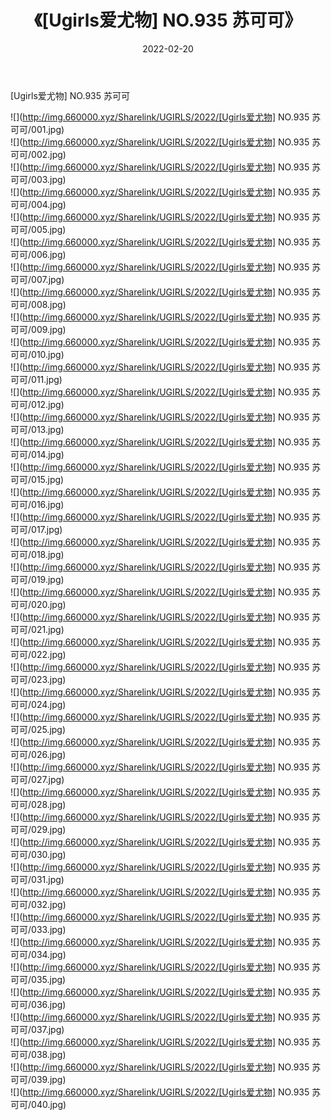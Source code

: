 ﻿---
layout: post
title:  《[Ugirls爱尤物] NO.935 苏可可》
date:   2022-02-20
img: http://img.660000.xyz/Sharelink/UGIRLS/2022/[Ugirls爱尤物] NO.935 苏可可/000.jpg
categories: [美女, 清纯, 唯美]
---

[Ugirls爱尤物] NO.935 苏可可

 ![](http://img.660000.xyz/Sharelink/UGIRLS/2022/[Ugirls爱尤物] NO.935 苏可可/001.jpg) <br>![](http://img.660000.xyz/Sharelink/UGIRLS/2022/[Ugirls爱尤物] NO.935 苏可可/002.jpg) <br>![](http://img.660000.xyz/Sharelink/UGIRLS/2022/[Ugirls爱尤物] NO.935 苏可可/003.jpg) <br>![](http://img.660000.xyz/Sharelink/UGIRLS/2022/[Ugirls爱尤物] NO.935 苏可可/004.jpg) <br>![](http://img.660000.xyz/Sharelink/UGIRLS/2022/[Ugirls爱尤物] NO.935 苏可可/005.jpg) <br>![](http://img.660000.xyz/Sharelink/UGIRLS/2022/[Ugirls爱尤物] NO.935 苏可可/006.jpg) <br>![](http://img.660000.xyz/Sharelink/UGIRLS/2022/[Ugirls爱尤物] NO.935 苏可可/007.jpg) <br>![](http://img.660000.xyz/Sharelink/UGIRLS/2022/[Ugirls爱尤物] NO.935 苏可可/008.jpg) <br>![](http://img.660000.xyz/Sharelink/UGIRLS/2022/[Ugirls爱尤物] NO.935 苏可可/009.jpg) <br>![](http://img.660000.xyz/Sharelink/UGIRLS/2022/[Ugirls爱尤物] NO.935 苏可可/010.jpg) <br>![](http://img.660000.xyz/Sharelink/UGIRLS/2022/[Ugirls爱尤物] NO.935 苏可可/011.jpg) <br>![](http://img.660000.xyz/Sharelink/UGIRLS/2022/[Ugirls爱尤物] NO.935 苏可可/012.jpg) <br>![](http://img.660000.xyz/Sharelink/UGIRLS/2022/[Ugirls爱尤物] NO.935 苏可可/013.jpg) <br>![](http://img.660000.xyz/Sharelink/UGIRLS/2022/[Ugirls爱尤物] NO.935 苏可可/014.jpg) <br>![](http://img.660000.xyz/Sharelink/UGIRLS/2022/[Ugirls爱尤物] NO.935 苏可可/015.jpg) <br>![](http://img.660000.xyz/Sharelink/UGIRLS/2022/[Ugirls爱尤物] NO.935 苏可可/016.jpg) <br>![](http://img.660000.xyz/Sharelink/UGIRLS/2022/[Ugirls爱尤物] NO.935 苏可可/017.jpg) <br>![](http://img.660000.xyz/Sharelink/UGIRLS/2022/[Ugirls爱尤物] NO.935 苏可可/018.jpg) <br>![](http://img.660000.xyz/Sharelink/UGIRLS/2022/[Ugirls爱尤物] NO.935 苏可可/019.jpg) <br>![](http://img.660000.xyz/Sharelink/UGIRLS/2022/[Ugirls爱尤物] NO.935 苏可可/020.jpg) <br>![](http://img.660000.xyz/Sharelink/UGIRLS/2022/[Ugirls爱尤物] NO.935 苏可可/021.jpg) <br>![](http://img.660000.xyz/Sharelink/UGIRLS/2022/[Ugirls爱尤物] NO.935 苏可可/022.jpg) <br>![](http://img.660000.xyz/Sharelink/UGIRLS/2022/[Ugirls爱尤物] NO.935 苏可可/023.jpg) <br>![](http://img.660000.xyz/Sharelink/UGIRLS/2022/[Ugirls爱尤物] NO.935 苏可可/024.jpg) <br>![](http://img.660000.xyz/Sharelink/UGIRLS/2022/[Ugirls爱尤物] NO.935 苏可可/025.jpg) <br>![](http://img.660000.xyz/Sharelink/UGIRLS/2022/[Ugirls爱尤物] NO.935 苏可可/026.jpg) <br>![](http://img.660000.xyz/Sharelink/UGIRLS/2022/[Ugirls爱尤物] NO.935 苏可可/027.jpg) <br>![](http://img.660000.xyz/Sharelink/UGIRLS/2022/[Ugirls爱尤物] NO.935 苏可可/028.jpg) <br>![](http://img.660000.xyz/Sharelink/UGIRLS/2022/[Ugirls爱尤物] NO.935 苏可可/029.jpg) <br>![](http://img.660000.xyz/Sharelink/UGIRLS/2022/[Ugirls爱尤物] NO.935 苏可可/030.jpg) <br>![](http://img.660000.xyz/Sharelink/UGIRLS/2022/[Ugirls爱尤物] NO.935 苏可可/031.jpg) <br>![](http://img.660000.xyz/Sharelink/UGIRLS/2022/[Ugirls爱尤物] NO.935 苏可可/032.jpg) <br>![](http://img.660000.xyz/Sharelink/UGIRLS/2022/[Ugirls爱尤物] NO.935 苏可可/033.jpg) <br>![](http://img.660000.xyz/Sharelink/UGIRLS/2022/[Ugirls爱尤物] NO.935 苏可可/034.jpg) <br>![](http://img.660000.xyz/Sharelink/UGIRLS/2022/[Ugirls爱尤物] NO.935 苏可可/035.jpg) <br>![](http://img.660000.xyz/Sharelink/UGIRLS/2022/[Ugirls爱尤物] NO.935 苏可可/036.jpg) <br>![](http://img.660000.xyz/Sharelink/UGIRLS/2022/[Ugirls爱尤物] NO.935 苏可可/037.jpg) <br>![](http://img.660000.xyz/Sharelink/UGIRLS/2022/[Ugirls爱尤物] NO.935 苏可可/038.jpg) <br>![](http://img.660000.xyz/Sharelink/UGIRLS/2022/[Ugirls爱尤物] NO.935 苏可可/039.jpg) <br>![](http://img.660000.xyz/Sharelink/UGIRLS/2022/[Ugirls爱尤物] NO.935 苏可可/040.jpg) <br>
